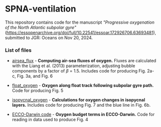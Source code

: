 # SPNA-ventilation

This repository contains code for the manuscript *"Progressive oxygenation of the North Atlantic subpolar gyre"* (https://essopenarchive.org/doi/full/10.22541/essoar.172926706.63693481), submitted to JGR: Oceans on Nov 20, 2024.

### List of files

* [airsea_flux](airsea_flux.ipynb) - **Computing air-sea fluxes of oxygen.** Fluxes are calculated with the Liang et al. (2013) parameterization, adjusting bubble components by a factor of $\beta$ = 1.5. Includes code for producing Fig. 2a-c, Fig. 3a, and Fig. 6

* [float_oxygen](float_oxygen.ipynb) - **Oxygen along float track following subpolar gyre path.** Code for producing Fig. 5

* [isopycnal_oxygen](isopycnal_oxygen.ipynb) - **Calculations for oxygen changes in isopycnal layers.** Includes code for producing Fig. 7 and the blue line in Fig. 6b. 

* [ECCO-Darwin code](ECCO_Darwin_O2_mass_budget.m) - **Oxygen budget terms in ECCO-Darwin.** Code for reading in data used to produce Fig. 4